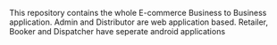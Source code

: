 This repository contains the whole E-commerce Business to Business application.
Admin and Distributor are web application based.
Retailer, Booker and Dispatcher have seperate android applications
